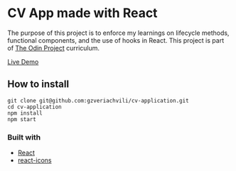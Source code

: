 # CV App made with React

The purpose of this project is to enforce my learnings on lifecycle methods, functional components, and the use of hooks in React.
This project is part of [The Odin Project](https://www.theodinproject.com) curriculum.

[Live Demo](https://www.theodinproject.com)

## How to install

```
git clone git@github.com:gzveriachvili/cv-application.git
cd cv-application
npm install
npm start
```

### Built with

- [React](https://reactjs.org/)
- [react-icons](https://www.npmjs.com/package/react-icons)
